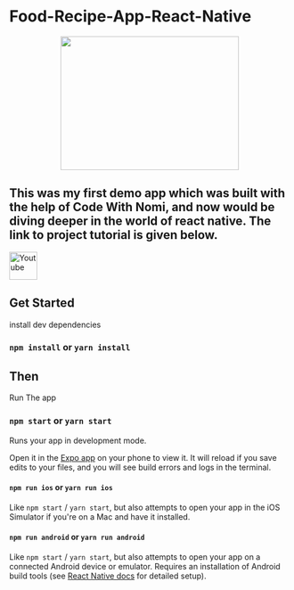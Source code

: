 # Food-Recipe-App-React-Native
<p align="center">
<img src="https://github.com/animesh30-dev/react-native-food-delivery-app/assets/146109979/84c2d324-004c-4362-9de5-acdd0662cc09" width="320" height="240" />
</p>

 
## This was my first demo app which was built with the help of Code With Nomi, and now would be diving deeper in the world of react native. The link to project tutorial is given below.
<p align="left">
    <a href="https://www.youtube.com/channel/UCILovaLl2fUPAww1bGJ4sJQ?sub_confirmation=1"><img alt="Youtube" title="Youtube"  src="https://github.com/animesh30-dev/react-native-food-delivery-app/assets/146109979/10e7714d-1f5f-4c23-b178-2ffe733a1275" width="50" height="50"/></a>
    <p>
     
## Get Started

install dev dependencies

### `npm install` or `yarn install`

## Then

Run The app

### `npm start` or `yarn start`

Runs your app in development mode.

Open it in the [Expo app](https://expo.io) on your phone to view it. It will reload if you save edits to your files, and you will see build errors and logs in the terminal.

#### `npm run ios` or `yarn run ios`

Like `npm start` / `yarn start`, but also attempts to open your app in the iOS Simulator if you're on a Mac and have it installed.

#### `npm run android` or `yarn run android`

Like `npm start` / `yarn start`, but also attempts to open your app on a connected Android device or emulator. Requires an installation of Android build tools (see [React Native docs](https://facebook.github.io/react-native/docs/getting-started.html) for detailed setup).

<br />






